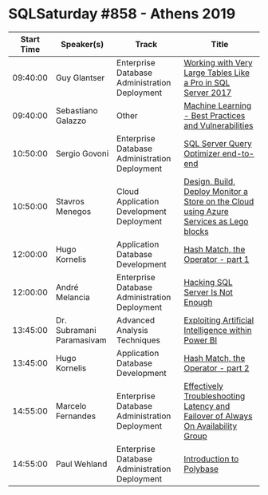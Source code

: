 # SQLSaturday #858 - Athens 2019
Start Time|Speaker(s)|Track|Title
---|---|---|---
09:40:00|Guy Glantser|Enterprise Database Administration  Deployment|[Working with Very Large Tables Like a Pro in SQL Server 2017](88937.md)
09:40:00|Sebastiano Galazzo|Other|[Machine Learning - Best Practices and Vulnerabilities](93400.md)
10:50:00|Sergio Govoni|Enterprise Database Administration  Deployment|[SQL Server Query Optimizer end-to-end](90801.md)
10:50:00|Stavros Menegos|Cloud Application Development  Deployment|[Design, Build, Deploy  Monitor a Store on the Cloud using Azure Services as Lego blocks](94972.md)
12:00:00|Hugo Kornelis|Application  Database Development|[Hash Match, the Operator - part 1](89174.md)
12:00:00|André Melancia|Enterprise Database Administration  Deployment|[Hacking SQL Server Is Not Enough](89552.md)
13:45:00|Dr. Subramani Paramasivam|Advanced Analysis Techniques|[Exploiting Artificial Intelligence within Power BI](88955.md)
13:45:00|Hugo Kornelis|Application  Database Development|[Hash Match, the Operator - part 2](89175.md)
14:55:00|Marcelo Fernandes|Enterprise Database Administration  Deployment|[Effectively Troubleshooting Latency and Failover of Always On Availability Group](90093.md)
14:55:00|Paul Wehland|Enterprise Database Administration  Deployment|[Introduction to Polybase](91702.md)
